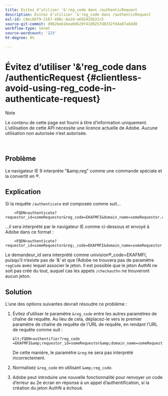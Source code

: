 ```yaml
---
title: Évitez d’utiliser '&'reg_code dans /authenticRequest
description: Évitez d’utiliser '&'reg_code dans /authenticRequest
exl-id: c0ecb6f9-2167-498c-8a2d-a692425b31c5
source-git-commit: d982beb16ea0db29f41d0257d8332fd4a07a84d8
workflow-type: tm+mt
source-wordcount: '223'
ht-degree: 0%

---
```


# Évitez d’utiliser &#39;&amp;&#39;reg_code dans /authenticRequest {#clientless-avoid-using-reg_code-in-authenticate-request}

>[!NOTE]
>
>Le contenu de cette page est fourni à titre d’information uniquement. L’utilisation de cette API nécessite une licence actuelle de Adobe. Aucune utilisation non autorisée n’est autorisée.

</br>



## Problème

Le navigateur IE 9 interprète &quot;\&amp;reg&quot; comme une commande spéciale et la convertit en ®.

## Explication

Si la requête `/authenticate` est composée comme suit...


```
    <FQDN>authenticate? requestor_id=someRequestor&reg_code=EKAFMFI&domain_name=someRequestor.com&noflash=true&mso_id=someMvpd&redirect_url=someRequestor.redirect.url.html
```


...il sera interprété par le navigateur IE comme ci-dessous et envoyé à Adobe dans ce format :


```
    <FQDN>authenticate?requestor_id=someRequestor&reg;_code=EKAFMFI&domain_name=someRequestor.com&noflash=true&mso_id=someMvpd&redirect_url=someRequestor.redirect.url.html
```


Le demandeur\_id sera interprété comme univision®\_code=EKAFMFI, puisqu’il n’existe pas de &#39;&amp;&#39; et que l’Adobe ne trouvera pas de paramètre `regCode` avec lequel associer le jeton.  Il est possible que le jeton AuthN ne soit pas créé du tout, auquel cas les appels `/checkauthn` ne trouveront aucun jeton.



## Solution

L’une des options suivantes devrait résoudre ce problème :

1. Évitez d’utiliser le paramètre `&reg_code` entre les autres paramètres de chaîne de requête.  Au lieu de cela, déplacez-le vers le premier paramètre de chaîne de requête de l’URL de requête, en rendant l’URL de requête comme suit :


       &lt;FQDN>authentifier?reg_code =EKAFMFI&amp;requestor_id=someRequestor&amp;domain_name=someRequestor.com&amp;noflash=true&amp;mso_id=someMvpd&amp;redirect_url=someRequestor.redirect.url.html
   

   De cette manière, le paramètre `&reg` ne sera pas interprété incorrectement.

1. Normalisez `&reg_code` en utilisant `&amp;reg_code`.

1. Adobe peut introduire une nouvelle fonctionnalité pour renvoyer un code d’erreur au 2e écran en réponse à un appel d’authentification, si la création du jeton AuthN a échoué.
